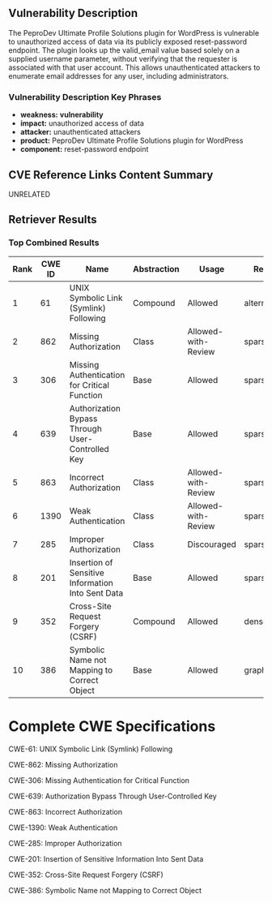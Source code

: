 ## Vulnerability Description
The PeproDev Ultimate Profile Solutions plugin for WordPress is vulnerable to unauthorized access of data via its publicly exposed reset-password endpoint. The plugin looks up the valid_email value based solely on a supplied username parameter, without verifying that the requester is associated with that user account. This allows unauthenticated attackers to enumerate email addresses for any user, including administrators.

### Vulnerability Description Key Phrases
- **weakness:** **vulnerability**
- **impact:** unauthorized access of data
- **attacker:** unauthenticated attackers
- **product:** PeproDev Ultimate Profile Solutions plugin for WordPress
- **component:** reset-password endpoint

## CVE Reference Links Content Summary
UNRELATED

## Retriever Results

### Top Combined Results

| Rank | CWE ID | Name | Abstraction | Usage  | Retrievers | Individual Scores |
|------|--------|------|-------------|-------|------------|-------------------|
| 1 | 61 | UNIX Symbolic Link (Symlink) Following | Compound | Allowed | alternate_terms | 0.700 |
| 2 | 862 | Missing Authorization | Class | Allowed-with-Review | sparse | 0.315 |
| 3 | 306 | Missing Authentication for Critical Function | Base | Allowed | sparse | 0.314 |
| 4 | 639 | Authorization Bypass Through User-Controlled Key | Base | Allowed | sparse | 0.311 |
| 5 | 863 | Incorrect Authorization | Class | Allowed-with-Review | sparse | 0.306 |
| 6 | 1390 | Weak Authentication | Class | Allowed-with-Review | sparse | 0.303 |
| 7 | 285 | Improper Authorization | Class | Discouraged | sparse | 0.295 |
| 8 | 201 | Insertion of Sensitive Information Into Sent Data | Base | Allowed | sparse | 0.291 |
| 9 | 352 | Cross-Site Request Forgery (CSRF) | Compound | Allowed | dense | 0.514 |
| 10 | 386 | Symbolic Name not Mapping to Correct Object | Base | Allowed | graph | 0.002 |



# Complete CWE Specifications

CWE-61: UNIX Symbolic Link (Symlink) Following

CWE-862: Missing Authorization

CWE-306: Missing Authentication for Critical Function

CWE-639: Authorization Bypass Through User-Controlled Key

CWE-863: Incorrect Authorization

CWE-1390: Weak Authentication

CWE-285: Improper Authorization

CWE-201: Insertion of Sensitive Information Into Sent Data

CWE-352: Cross-Site Request Forgery (CSRF)

CWE-386: Symbolic Name not Mapping to Correct Object